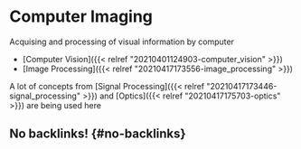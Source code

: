 # Computer Imaging


Acquising and processing of visual information by computer

-   [Computer Vision]({{< relref "20210401124903-computer_vision" >}})
-   [Image Processing]({{< relref "20210417173556-image_processing" >}})

A lot of concepts from [Signal Processing]({{< relref "20210417173446-signal_processing" >}}) and [Optics]({{< relref "20210417175703-optics" >}}) are being used here


## No backlinks! {#no-backlinks}
